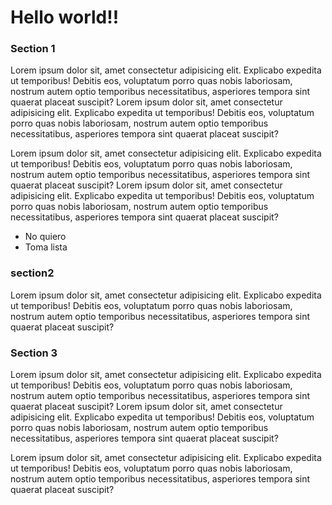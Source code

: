 # Hello world!!

### Section 1

Lorem ipsum dolor sit, amet consectetur adipisicing elit. Explicabo expedita ut temporibus! Debitis eos, voluptatum porro quas nobis laboriosam, nostrum autem optio temporibus necessitatibus, asperiores tempora sint quaerat placeat suscipit? Lorem ipsum dolor sit, amet consectetur adipisicing elit. Explicabo expedita ut temporibus! Debitis eos, voluptatum porro quas nobis laboriosam, nostrum autem optio temporibus necessitatibus, asperiores tempora sint quaerat placeat suscipit?

Lorem ipsum dolor sit, amet consectetur adipisicing elit. Explicabo expedita ut temporibus! Debitis eos, voluptatum porro quas nobis laboriosam, nostrum autem optio temporibus necessitatibus, asperiores tempora sint quaerat placeat suscipit?
Lorem ipsum dolor sit, amet consectetur adipisicing elit. Explicabo expedita ut temporibus! Debitis eos, voluptatum porro quas nobis laboriosam, nostrum autem optio temporibus necessitatibus, asperiores tempora sint quaerat placeat suscipit?

 - No quiero
 - Toma lista

### section2

Lorem ipsum dolor sit, amet consectetur adipisicing elit. Explicabo expedita ut temporibus! Debitis eos, voluptatum porro quas nobis laboriosam, nostrum autem optio temporibus necessitatibus, asperiores tempora sint quaerat placeat suscipit?

### Section 3

Lorem ipsum dolor sit, amet consectetur adipisicing elit. Explicabo expedita ut temporibus! Debitis eos, voluptatum porro quas nobis laboriosam, nostrum autem optio temporibus necessitatibus, asperiores tempora sint quaerat placeat suscipit?
Lorem ipsum dolor sit, amet consectetur adipisicing elit. Explicabo expedita ut temporibus! Debitis eos, voluptatum porro quas nobis laboriosam, nostrum autem optio temporibus necessitatibus, asperiores tempora sint quaerat placeat suscipit?

Lorem ipsum dolor sit, amet consectetur adipisicing elit. Explicabo expedita ut temporibus! Debitis eos, voluptatum porro quas nobis laboriosam, nostrum autem optio temporibus necessitatibus, asperiores tempora sint quaerat placeat suscipit?